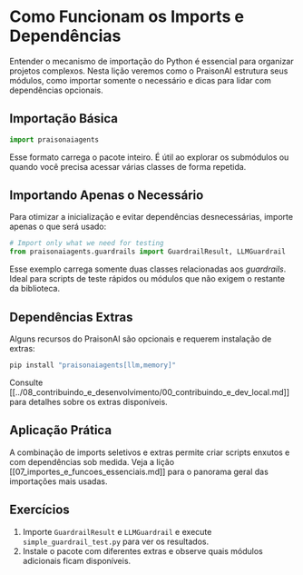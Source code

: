 # Como Funcionam os Imports e Dependências

Entender o mecanismo de importação do Python é essencial para organizar projetos complexos. Nesta lição veremos como o PraisonAI estrutura seus módulos, como importar somente o necessário e dicas para lidar com dependências opcionais.

## Importação Básica

```python
import praisonaiagents
```

Esse formato carrega o pacote inteiro. É útil ao explorar os submódulos ou quando você precisa acessar várias classes de forma repetida.

## Importando Apenas o Necessário

Para otimizar a inicialização e evitar dependências desnecessárias, importe apenas o que será usado:

```python
# Import only what we need for testing
from praisonaiagents.guardrails import GuardrailResult, LLMGuardrail
```

Esse exemplo carrega somente duas classes relacionadas aos *guardrails*. Ideal para scripts de teste rápidos ou módulos que não exigem o restante da biblioteca.

## Dependências Extras

Alguns recursos do PraisonAI são opcionais e requerem instalação de extras:

```bash
pip install "praisonaiagents[llm,memory]"
```

Consulte [[../08_contribuindo_e_desenvolvimento/00_contribuindo_e_dev_local.md]] para detalhes sobre os extras disponíveis.

## Aplicação Prática

A combinação de imports seletivos e extras permite criar scripts enxutos e com dependências sob medida. Veja a lição [[07_importes_e_funcoes_essenciais.md]] para o panorama geral das importações mais usadas.

## Exercícios

1. Importe `GuardrailResult` e `LLMGuardrail` e execute `simple_guardrail_test.py` para ver os resultados.
2. Instale o pacote com diferentes extras e observe quais módulos adicionais ficam disponíveis.
